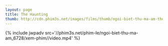 ```yaml
---
layout: page
title: The Haunting
thumb: http://cdn.phim3s.net/images/films/thumb/ngoi-biet-thu-ma-am-the-haunting-1963.jpg
---
```

{% include jwpadv src='//phim3s.net/phim-le/ngoi-biet-thu-ma-am_6728/xem-phim//video.mp4' %}
